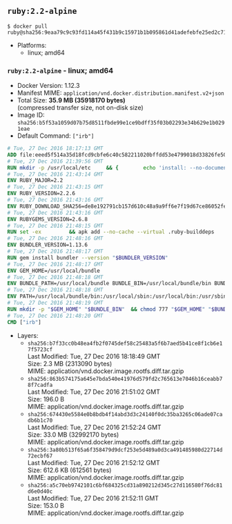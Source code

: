 ## `ruby:2.2-alpine`

```console
$ docker pull ruby@sha256:9eaa79c9c93fd114a45f431b9c15971b1b095861d41adefebfe25ed2c715f434
```

-	Platforms:
	-	linux; amd64

### `ruby:2.2-alpine` - linux; amd64

-	Docker Version: 1.12.3
-	Manifest MIME: `application/vnd.docker.distribution.manifest.v2+json`
-	Total Size: **35.9 MB (35918170 bytes)**  
	(compressed transfer size, not on-disk size)
-	Image ID: `sha256:b5f53a1059d07b75d8511fbde99e1ce9bdff35f03b02293e34b629e1b0291eae`
-	Default Command: `["irb"]`

```dockerfile
# Tue, 27 Dec 2016 18:17:13 GMT
ADD file:eeed5f514a35d18fcd9cbfe6c40c582211020bffdd53e4799018d33826fe5067 in / 
# Tue, 27 Dec 2016 21:39:56 GMT
RUN mkdir -p /usr/local/etc 	&& { 		echo 'install: --no-document'; 		echo 'update: --no-document'; 	} >> /usr/local/etc/gemrc
# Tue, 27 Dec 2016 21:43:14 GMT
ENV RUBY_MAJOR=2.2
# Tue, 27 Dec 2016 21:43:15 GMT
ENV RUBY_VERSION=2.2.6
# Tue, 27 Dec 2016 21:43:16 GMT
ENV RUBY_DOWNLOAD_SHA256=de8e192791cb157d610c48a9a9ff6e7f19d67ce86052feae62b82e3682cc675f
# Tue, 27 Dec 2016 21:43:16 GMT
ENV RUBYGEMS_VERSION=2.6.8
# Tue, 27 Dec 2016 21:48:15 GMT
RUN set -ex 		&& apk add --no-cache --virtual .ruby-builddeps 		autoconf 		bison 		bzip2 		bzip2-dev 		ca-certificates 		coreutils 		gcc 		gdbm-dev 		glib-dev 		libc-dev 		libffi-dev 		libxml2-dev 		libxslt-dev 		linux-headers 		make 		ncurses-dev 		openssl 		openssl-dev 		procps 		readline-dev 		ruby 		tar 		yaml-dev 		zlib-dev 		&& wget -O ruby.tar.gz "https://cache.ruby-lang.org/pub/ruby/${RUBY_MAJOR%-rc}/ruby-$RUBY_VERSION.tar.gz" 	&& echo "$RUBY_DOWNLOAD_SHA256 *ruby.tar.gz" | sha256sum -c - 		&& mkdir -p /usr/src/ruby 	&& tar -xzf ruby.tar.gz -C /usr/src/ruby --strip-components=1 	&& rm ruby.tar.gz 		&& cd /usr/src/ruby 		&& { 		echo '#define ENABLE_PATH_CHECK 0'; 		echo; 		cat file.c; 	} > file.c.new 	&& mv file.c.new file.c 		&& autoconf 	&& ac_cv_func_isnan=yes ac_cv_func_isinf=yes 		./configure --disable-install-doc --enable-shared 	&& make -j"$(getconf _NPROCESSORS_ONLN)" 	&& make install 		&& runDeps="$( 		scanelf --needed --nobanner --recursive /usr/local 			| awk '{ gsub(/,/, "\nso:", $2); print "so:" $2 }' 			| sort -u 			| xargs -r apk info --installed 			| sort -u 	)" 	&& apk add --virtual .ruby-rundeps $runDeps 		bzip2 		ca-certificates 		libffi-dev 		openssl-dev 		yaml-dev 		procps 		zlib-dev 	&& apk del .ruby-builddeps 	&& cd / 	&& rm -r /usr/src/ruby 		&& gem update --system "$RUBYGEMS_VERSION"
# Tue, 27 Dec 2016 21:48:16 GMT
ENV BUNDLER_VERSION=1.13.6
# Tue, 27 Dec 2016 21:48:17 GMT
RUN gem install bundler --version "$BUNDLER_VERSION"
# Tue, 27 Dec 2016 21:48:17 GMT
ENV GEM_HOME=/usr/local/bundle
# Tue, 27 Dec 2016 21:48:18 GMT
ENV BUNDLE_PATH=/usr/local/bundle BUNDLE_BIN=/usr/local/bundle/bin BUNDLE_SILENCE_ROOT_WARNING=1 BUNDLE_APP_CONFIG=/usr/local/bundle
# Tue, 27 Dec 2016 21:48:18 GMT
ENV PATH=/usr/local/bundle/bin:/usr/local/sbin:/usr/local/bin:/usr/sbin:/usr/bin:/sbin:/bin
# Tue, 27 Dec 2016 21:48:19 GMT
RUN mkdir -p "$GEM_HOME" "$BUNDLE_BIN" 	&& chmod 777 "$GEM_HOME" "$BUNDLE_BIN"
# Tue, 27 Dec 2016 21:48:20 GMT
CMD ["irb"]
```

-	Layers:
	-	`sha256:b7f33cc0b48ea4fb2f0745def58c25483a5f6b7aed5b41ce8f1cb6e17f5723cf`  
		Last Modified: Tue, 27 Dec 2016 18:18:49 GMT  
		Size: 2.3 MB (2313090 bytes)  
		MIME: application/vnd.docker.image.rootfs.diff.tar.gzip
	-	`sha256:863b574175a645e7bda540e41976d579fd2c765613e7046b16ceabb78f7cadfa`  
		Last Modified: Tue, 27 Dec 2016 21:51:02 GMT  
		Size: 196.0 B  
		MIME: application/vnd.docker.image.rootfs.diff.tar.gzip
	-	`sha256:674430e5584e0b8bdb4f14abd3d3c24140f0dc35ba3265c06ade07cadb6b1c70`  
		Last Modified: Tue, 27 Dec 2016 21:52:24 GMT  
		Size: 33.0 MB (32992170 bytes)  
		MIME: application/vnd.docker.image.rootfs.diff.tar.gzip
	-	`sha256:3a80b513f65a6f358479d9dcf253e5d489a0d3ca491485980d22714d72ecbf67`  
		Last Modified: Tue, 27 Dec 2016 21:52:12 GMT  
		Size: 612.6 KB (612561 bytes)  
		MIME: application/vnd.docker.image.rootfs.diff.tar.gzip
	-	`sha256:a5c70eb9742101c6bf684325cd31a890212d345c27d116580f76dc81d6e0d40c`  
		Last Modified: Tue, 27 Dec 2016 21:52:11 GMT  
		Size: 153.0 B  
		MIME: application/vnd.docker.image.rootfs.diff.tar.gzip
